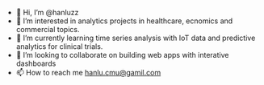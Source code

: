 - 👋 Hi, I’m @hanluzz
- 👀 I’m interested in analytics projects in healthcare, ecnomics and commercial topics.
- 🌱 I’m currently learning time series analysis with IoT data and predictive analytics for clinical trials.
- 💞️ I’m looking to collaborate on building web apps with interative dashboards
- 📫 How to reach me hanlu.cmu@gamil.com

<!---
hanluzz/hanluzz is a ✨ special ✨ repository because its `README.md` (this file) appears on your GitHub profile.
You can click the Preview link to take a look at your changes.
--->
